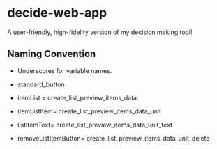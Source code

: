 # decide-web-app

 A user-friendly, high-fidelity version of my decision making tool!

## Naming Convention

- Underscores for variable names.

- standard_button


- itemList = create_list_preview_items_data
- itemListItem= create_list_preview_items_data_unit
- listItemText= create_list_preview_items_data_unit_text
- removeListItemButton= create_list_preview_items_data_unit_delete